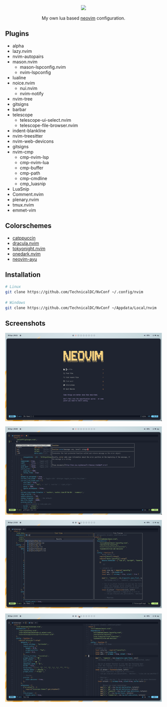 <div class="class" align="center">
	<image class="banner" src="images/banner.png" style="width:400px;height:auto;">

My own lua based [neovim](https://neovim.org/) configuration.
</div>

## Plugins

* alpha
* lazy.nvim
* nvim-autopairs
* mason.nvim
	- mason-lspconfig.nvim
	- nvim-lspconfig
* lualine
* noice.nvim
	- nui.nvim
	- nvim-notify
* nvim-tree
* gitsigns
* barbar
* telescope
	- telescope-ui-select.nvim
	- telescope-file-browser.nvim
* indent-blankline
* nvim-treesitter
* nvim-web-devicons
* gitsigns
* nvim-cmp
  - cmp-nvim-lsp
  - cmp-nvim-lua
  - cmp-buffer
  - cmp-path
  - cmp-cmdline
  - cmp_luasnip
* LuaSnip
* Comment.nvim
* plenary.nvim
* tmux.nvim
* emmet-vim

## Colorschemes

* [catppuccin](https://github.com/catppuccin/nvim)
* [dracula.nvim](https://github.com/Mofiqul/dracula.nvim)
* [tokyonight.nvim](https://github.com/folke/tokyonight.nvim)
* [onedark.nvim](https://github.com/navarasu/onedark.nvim)
* [neovim-ayu](https://github.com/Shatur/neovim-ayu)

## Installation
```bash
# Linux
git clone https://github.com/TechnicalDC/NvConf ~/.config/nvim

# Windows
git clone https://github.com/TechnicalDC/NvConf ~/Appdata/Local/nvim
```

## Screenshots

![dashboard](https://github.com/TechnicalDC/NvConf/blob/main/images/dashboard.png)

![cmp](https://github.com/TechnicalDC/NvConf/blob/main/images/cmp.png)

![telescope](https://github.com/TechnicalDC/NvConf/blob/main/images/telescope.png)

![splits](https://github.com/TechnicalDC/NvConf/blob/main/images/splits.png)
